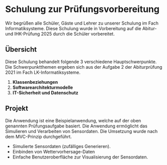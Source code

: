 # Schulung zur Prüfungsvorbereitung

Wir begrüßen alle Schüler, Gäste und Lehrer zu unserer Schulung im Fach Informatiksysteme. Diese Schulung wurde in Vorbereitung auf die Abitur- und IHK-Prüfung 2025 durch die Schüler vorbereitet.


## Übersicht

Diese Schulung behandelt folgende 3 verschiedene Hauptschwerpunkte. Die Schwerpunktthemen ergeben sich aus der Aufgabe 2 der Abiturprüfung 2021 im Fach LK-Informatiksysteme.

1. **Klassenbeziehungen**
2. **Softwarearchitekturmodelle**
3. **IT-Sicherheit und Datenschutz**


## Projekt

Die Anwendung ist eine Beispielanwendung, welche auf der oben genannten Prüfungsaufgabe basiert. Die Anwendung ermöglicht das Simulieren und Verarbeiten von Sensordaten. Die Umsetzung wurde nach dem MVC-Prinzip durchgeführt.

- Simulierte Sensordaten (zufälliges Generieren).
- Einbinden von Wettervorhersage-Daten
- Einfache Benutzeroberfläche zur Visualisierung der Sensordaten.
